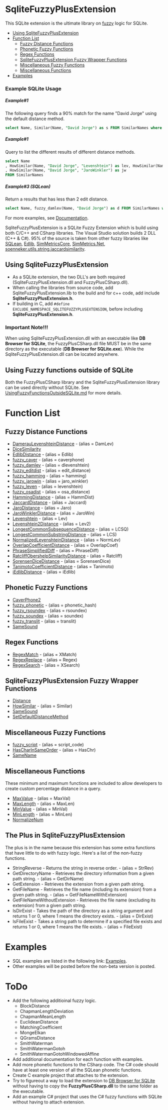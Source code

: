 # SqliteFuzzyPlusExtension
This SQLite extension is the ultimate library on [fuzzy](https://en.wikipedia.org/wiki/Fuzzy_logic) logic for SQLite.
- [Using SqliteFuzzyPlusExtension](#Using-SqliteFuzzyPlusExtension)
- [Function List](#Function-List)
  - [Fuzzy Distance Functions](#Fuzzy-Distance-Functions)
  - [Phonetic Fuzzy Functions](#Phonetic-Fuzzy-Functions)
  - [Regex Functions](#Regex-Functions)
  - [SqliteFuzzyPlusExtension Fuzzy Wrapper Functions](#SqliteFuzzyPlusExtension-Fuzzy-Wrapper-Functions)
  - [Miscellaneous Fuzzy Functions](#Miscellaneous-Fuzzy-Functions)
  - [Miscellaneous Functions](#Miscellaneous-Functions)
- [Examples](#Examples)

### Example SQLite Usage
##### Example#1
The following query finds a 90% match for the name "David Jorge" using the default distance method.
```` SQL
select Name, Similar(Name, "David Jorge") as s FROM SimilarNames where s > .9
````
##### Example#1
Query to list the different results of different distance methods.
```` SQL
select Name
, HowSimilar(Name, "David Jorge", "Levenshtein") as lev, HowSimilar(Name, "David Jorge", "DamerauLevenshtein") as dlev, HowSimilar(Name, "David Jorge", "LongestCommonSequence") as lcs, HowSimilar(Name, "David Jorge", "NeedlemanWunsch") as n
, HowSimilar(Name, "David Jorge", "JaroWinkler") as jw
FROM SimilarNames
````
##### Example#3 (SQLean)
Return a results that has less than 2 edit distance.
```` SQL
select Name, fuzzy_damlev(Name, "David Jorge") as d FROM SimilarNames where d < 2
````

For more examples, see [Documentation](https://github.com/David-Maisonave/SqliteFuzzyPlusExtension/tree/main/Docs).

SqliteFuzzyPlusExtension is a SQLite Fuzzy Extension which is build using both C/C++ and CSharp libraries. The Visual Studio solution builds 2 DLL (C++ & C#).
95% of the source is taken from other fuzzy libraries like [SQLean](https://github.com/nalgeon/sqlean), [Edlib](https://github.com/Martinsos/edlib), [SimMetricsCore](https://github.com/HamedFathi/SimMetricsCore), [SimMetrics.Net](https://github.com/StefH/SimMetrics.Net), [soenneker.utils.string.jaccardsimilarity](https://github.com/soenneker/soenneker.utils.string.jaccardsimilarity).

## Using SqliteFuzzyPlusExtension
- As a SQLite extension, the two DLL's are both required (SqliteFuzzyPlusExtension.dll and FuzzyPlusCSharp.dll). 
- When calling the libraries from source code, add SqliteFuzzyPlusExtension.lib to the build and for c++ code, add include **SqliteFuzzyPlusExtension.h**.
- If building in C, add ``#define EXCLUDE_NAMESPACE_SQLITEFUZZYPLUSEXTENSION``, before including **SqliteFuzzyPlusExtension.h**.

### Important Note!!!
When using SqliteFuzzyPlusExtension.dll with an executable like **DB Browser for SQLite**, the FuzzyPlusCSharp.dll file MUST be in the same directory as the executable (**DB Browser for SQLite.exe**). While the SqliteFuzzyPlusExtension.dll can be located anywhere.

## Using Fuzzy functions outside of SQLite
Both the FuzzyPlusCSharp library and the SqliteFuzzyPlusExtension library can be used directly without SQLite.
See [UsingFuzzyFunctionsOutsideSQLite.md](https://github.com/David-Maisonave/SqliteFuzzyPlusExtension/blob/main/Docs/UsingFuzzyFunctionsOutsideSQLite.md) for more details.

# Function List
## Fuzzy Distance Functions
- [DamerauLevenshteinDistance](https://en.wikipedia.org/wiki/Damerau-Levenshtein_distance) - (alias = DamLev)
- [DiceSimilarity](https://en.wikipedia.org/wiki/Dice-S%C3%B8rensen_coefficient)
- [EdlibDistance](https://github.com/Martinsos/edlib) - (alias = Edlib)
- [fuzzy_caver](https://github.com/nalgeon/sqlean) - (alias = caverphone)
- [fuzzy_damlev](https://github.com/nalgeon/sqlean/blob/main/docs/fuzzy.md#fuzzy_damlev) - (alias = dlevenshtein)
- [fuzzy_editdist](https://github.com/nalgeon/sqlean/blob/main/docs/fuzzy.md#fuzzy_editdist) - (alias = edit_distance)
- [fuzzy_hamming](https://github.com/nalgeon/sqlean/blob/main/docs/fuzzy.md#fuzzy_hamming) - (alias = hamming)
- [fuzzy_jarowin](https://github.com/nalgeon/sqlean/blob/main/docs/fuzzy.md#fuzzy_jarowin) - (alias = jaro_winkler)
- [fuzzy_leven](https://github.com/nalgeon/sqlean/blob/main/docs/fuzzy.md#fuzzy_leven) - (alias = levenshtein)
- [fuzzy_osadist](https://github.com/nalgeon/sqlean/blob/main/docs/fuzzy.md#fuzzy_osadist) - (alias = osa_distance)
- [HammingDistance](https://en.wikipedia.org/wiki/Hamming_distance) - (alias = HammDist)
- [JaccardDistance](https://en.wikipedia.org/wiki/Jaccard_index) - (alias = Jaccard)
- [JaroDistance](https://en.wikipedia.org/wiki/Jaro-Winkler_distance) - (alias = Jaro)
- [JaroWinklerDistance](https://en.wikipedia.org/wiki/Jaro%E2%80%93Winkler_distance) - (alias = JaroWin)
- [Levenshtein](https://en.wikipedia.org/wiki/Levenshtein_distance) - (alias = Lev)
- [Levenshtein2Distance](https://en.wikipedia.org/wiki/Levenshtein_distance) - (alias = Lev2)
- [LongestCommonSubsequenceDistance](https://en.wikipedia.org/wiki/Longest_common_subsequence) - (alias = LCSQ)
- [LongestCommonSubstringDistance](https://en.wikipedia.org/wiki/Longest_common_substring) - (alias = LCS)
- [NormalizedLevenshteinDistance](https://en.wikipedia.org/wiki/Levenshtein_distance) - (alias = NormLev)
- [OverlapCoefficientDistance](https://en.wikipedia.org/wiki/Overlap_coefficient) - (alias = OverlapCoef)
- [PhraseSimplifiedDiff](https://github.com/David-Maisonave/SqliteFuzzyPlusExtension/blob/main/Docs/README.md#PhraseSimplifiedDiff) - (alias = PhraseDiff)
- [RatcliffObershelpSimilarityDistance](https://distancia.readthedocs.io/en/latest/Ratcliff) - (alias = Ratcliff)
- [SorensenDiceDistance](https://en.wikipedia.org/wiki/Dice-S%C3%B8rensen_coefficient) - (alias = SorensenDice)
- [TanimotoCoefficientDistance](https://github.com/David-Maisonave/SqliteFuzzyPlusExtension/blob/main/Docs/README.md#TanimotoCoefficientDistance) - (alias = Tanimoto)
- [iEdlibDistance](https://github.com/David-Maisonave/SqliteFuzzyPlusExtension/blob/main/Docs/README.md#iEdlibDistance) - (alias = iEdlib)

## Phonetic Fuzzy Functions
- [CaverPhone2](https://github.com/David-Maisonave/SqliteFuzzyPlusExtension/blob/main/Docs/README.md#CaverPhone2)
- [fuzzy_phonetic](https://github.com/nalgeon/sqlean/blob/main/docs/fuzzy.md#fuzzy_phonetic) - (alias = phonetic_hash)
- [fuzzy_rsoundex](https://github.com/nalgeon/sqlean/blob/main/docs/fuzzy.md#phonetic-codes) - (alias = rsoundex)
- [fuzzy_soundex](https://github.com/nalgeon/sqlean/blob/main/docs/fuzzy.md#phonetic-codes) - (alias = soundex)
- [fuzzy_translit](https://github.com/nalgeon/sqlean/blob/main/docs/fuzzy.md#transliteration) - (alias = translit)
- [SameSound](https://github.com/David-Maisonave/SqliteFuzzyPlusExtension/blob/main/Docs/README.md#SameSound)

## Regex Functions
- [RegexMatch](https://github.com/David-Maisonave/SqliteFuzzyPlusExtension/blob/main/Docs/README.md#RegexMatch) - (alias = XMatch)
- [RegexReplace](https://github.com/David-Maisonave/SqliteFuzzyPlusExtension/blob/main/Docs/README.md#RegexReplace) - (alias = Regex)
- [RegexSearch](https://github.com/David-Maisonave/SqliteFuzzyPlusExtension/blob/main/Docs/README.md#RegexSearch) - (alias = XSearch)

## SqliteFuzzyPlusExtension Fuzzy Wrapper Functions
- [Distance](https://github.com/David-Maisonave/SqliteFuzzyPlusExtension/blob/main/Docs/README.md#Distance)
- [HowSimilar](https://github.com/David-Maisonave/SqliteFuzzyPlusExtension/blob/main/Docs/README.md#HowSimilar) - (alias = Similar)
- [SameSound](https://github.com/David-Maisonave/SqliteFuzzyPlusExtension/blob/main/Docs/README.md#SameSound)
- [SetDefaultDistanceMethod](https://github.com/David-Maisonave/SqliteFuzzyPlusExtension/blob/main/Docs/README.md#SetDefaultDistanceMethod)

## Miscellaneous Fuzzy Functions
- [fuzzy_script](https://github.com/nalgeon/sqlean/blob/main/docs/fuzzy.md#transliteration) - (alias = script_code)
- [HasCharInSameOrder](https://github.com/David-Maisonave/SqliteFuzzyPlusExtension/blob/main/Docs/README.md#HasCharInSameOrder) - (alias = HasChr)
- [SameName](https://github.com/David-Maisonave/SqliteFuzzyPlusExtension/blob/main/Docs/README.md#SameName)

## Miscellaneous Functions
These minimum and maximum functions are included to allow developers to create custom percentage distance in a query.
- [MaxValue](https://github.com/David-Maisonave/SqliteFuzzyPlusExtension/blob/main/Docs/README.md#MaxValue) - (alias = MaxVal)
- [MaxLength](https://github.com/David-Maisonave/SqliteFuzzyPlusExtension/blob/main/Docs/README.md#MaxLength) - (alias = MaxLen)
- [MinValue](https://github.com/David-Maisonave/SqliteFuzzyPlusExtension/blob/main/Docs/README.md#MinValue) - (alias = MinVal)
- [MinLength](https://github.com/David-Maisonave/SqliteFuzzyPlusExtension/blob/main/Docs/README.md#MinLength) - (alias = MinLen)
- [NormalizeNum](https://github.com/David-Maisonave/SqliteFuzzyPlusExtension/blob/main/Docs/README.md#NormalizeNum)

## The Plus in SqliteFuzzyPlusExtension
The plus is in the name because this extension has some extra functions that have little to do with fuzzy logic.
Here's a list of the non-fuzzy functions.
- StringReverse - Returns the string in reverse order. - (alias = StrRev)
- GetDirectoryName - Retrieves the directory information from a given path string. - (alias = GetDirName)
- GetExtension - Retrieves the extension from a given path string.
- GetFileName - Retrieves the file name (including its extension) from a given path string. - (alias = GetFileNameWithExtension)
- GetFileNameWithoutExtension - Retrieves the file name (excluding its extension) from a given path string.
- IsDirExist - Takes the path of the directory as a string argument and returns 1 or 0, where 1 means the directory exists. - (alias = DirExist)
- IsFileExist - Takes a string path to determine if a specified file exists and returns 1 or 0, where 1 means the file exists. - (alias = FileExist)

# Examples
- SQL examples are listed in the following link: [Examples](https://github.com/David-Maisonave/SqliteFuzzyPlusExtension/tree/main/Docs/Examples).
- Other examples will be posted before the non-beta version is posted.

# ToDo
- Add the following additioinal fuzzy logic.
  - BlockDistance
  - ChapmanLengthDeviation
  - ChapmanMeanLength
  - EuclideanDistance
  - MatchingCoefficient
  - MongeElkan
  - QGramsDistance
  - SmithWaterman
  - SmithWatermanGotoh
  - SmithWatermanGotohWindowedAffine
- Add additional documentation for each function with examples.
- Add more phonetic functions to the CSharp code. The C# code should have at least one version of all the SQLean phonetic functions.
- Create C example project that attaches to the extension.
- Try to figureout a way to load the extension to [DB Browser for SQLite]() without having to copy the **FuzzyPlusCSharp.dll** to the same folder as the executable.
- Add an example C# project that uses the C# fuzzy functions with SQLite without having to attach extension.
